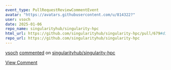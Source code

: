 ```yaml
---
event_type: PullRequestReviewCommentEvent
avatar: "https://avatars.githubusercontent.com/u/814322?"
user: vsoch
date: 2025-01-06
repo_name: singularityhub/singularity-hpc
html_url: https://github.com/singularityhub/singularity-hpc/pull/679#discussion_r1904055709
repo_url: https://github.com/singularityhub/singularity-hpc
---
```


<a href='https://github.com/vsoch' target='_blank'>vsoch</a> <a href='https://github.com/singularityhub/singularity-hpc/pull/679#discussion_r1904055709' target='_blank'>commented</a> on <a href='https://github.com/singularityhub/singularity-hpc' target='_blank'>singularityhub/singularity-hpc</a>

<a href='https://github.com/singularityhub/singularity-hpc/pull/679#discussion_r1904055709' target='_blank'>View Comment</a>